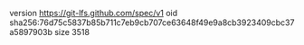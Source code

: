 version https://git-lfs.github.com/spec/v1
oid sha256:76d75c5837b85b711c7eb9cb707ce63648f49e9a8cb3923409cbc37a5897903b
size 3518
